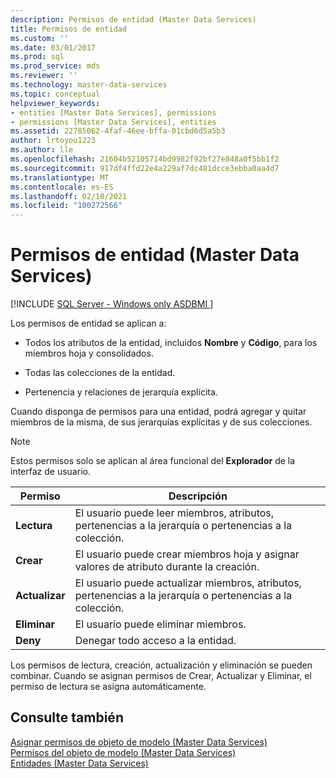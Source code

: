 ```yaml
---
description: Permisos de entidad (Master Data Services)
title: Permisos de entidad
ms.custom: ''
ms.date: 03/01/2017
ms.prod: sql
ms.prod_service: mds
ms.reviewer: ''
ms.technology: master-data-services
ms.topic: conceptual
helpviewer_keywords:
- entities [Master Data Services], permissions
- permissions [Master Data Services], entities
ms.assetid: 22785062-4faf-46ee-bffa-01cbd6d5a5b3
author: lrtoyou1223
ms.author: lle
ms.openlocfilehash: 21604b52105714bd9982f92bf27e848a0f5bb1f2
ms.sourcegitcommit: 917df4ffd22e4a229af7dc481dcce3ebba0aa4d7
ms.translationtype: MT
ms.contentlocale: es-ES
ms.lasthandoff: 02/10/2021
ms.locfileid: "100272566"
---
```

# <a name="entity-permissions-master-data-services"></a>Permisos de entidad (Master Data Services)

[!INCLUDE [SQL Server - Windows only ASDBMI  ](../includes/applies-to-version/sql-windows-only-asdbmi.md)]

  Los permisos de entidad se aplican a:  
  
-   Todos los atributos de la entidad, incluidos **Nombre** y **Código**, para los miembros hoja y consolidados.  
  
-   Todas las colecciones de la entidad.  
  
-   Pertenencia y relaciones de jerarquía explícita.  
  
 Cuando disponga de permisos para una entidad, podrá agregar y quitar miembros de la misma, de sus jerarquías explícitas y de sus colecciones.  
  
> [!NOTE]  
>  Estos permisos solo se aplican al área funcional del **Explorador** de la interfaz de usuario.  
  
|Permiso|Descripción|  
|----------------|-----------------|  
|**Lectura**|El usuario puede leer miembros, atributos, pertenencias a la jerarquía o pertenencias a la colección.|  
|**Crear**|El usuario puede crear miembros hoja y asignar valores de atributo durante la creación.|  
|**Actualizar**|El usuario puede actualizar miembros, atributos, pertenencias a la jerarquía o pertenencias a la colección.|  
|**Eliminar**|El usuario puede eliminar miembros.|  
|**Deny**|Denegar todo acceso a la entidad.|  
  
 Los permisos de lectura, creación, actualización y eliminación se pueden combinar. Cuando se asignan permisos de Crear, Actualizar y Eliminar, el permiso de lectura se asigna automáticamente.  
  
## <a name="see-also"></a>Consulte también  
 [Asignar permisos de objeto de modelo &#40;Master Data Services&#41;](../master-data-services/assign-model-object-permissions-master-data-services.md)   
 [Permisos del objeto de modelo &#40;Master Data Services&#41;](../master-data-services/model-object-permissions-master-data-services.md)   
 [Entidades &#40;Master Data Services&#41;](../master-data-services/entities-master-data-services.md)  
  
  
